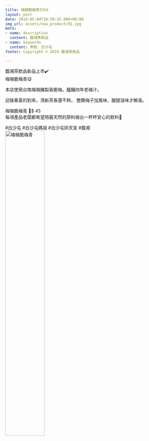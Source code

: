 ```yaml
---
title: 梅嶺脆梅青3354
layout: post
date: 2019-05-04T10:50:32.000+00:00
img_url: assets/new_product/01.jpg
meta:
- name: description
  content: 馥湘茶飲品
- name: keywords
  content: 茶飲、白沙屯
footer: Copyright © 2019 馥湘茶飲品

---
```

馥湘茶飲品新品上市✔️   
梅嶺脆梅青😋


本店使用台南梅嶺醃製香脆梅，醞釀四年老梅汁。

迎接春夏的到來，清新茶香還不夠，
整顆梅子加風味，酸甜滋味才解渴。

梅嶺脆梅青 🍹$ 45   
每項產品老闆都希望用最天然的原料做出一杯杯安心的飲料💯

#白沙屯 #白沙屯媽祖 #白沙屯拱天宮 #馥湘  
<img src="{{ site.baseurl }}/{{ page.img_url }}" width="50%" height="50%" alt="梅嶺脆梅青">